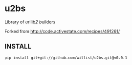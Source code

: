 # u2bs

Library of *u*rllib*2* *b*uilder*s*

Forked from http://code.activestate.com/recipes/491261/

## INSTALL

    pip install git+git://github.com/willist/u2bs.git@v0.0.1

